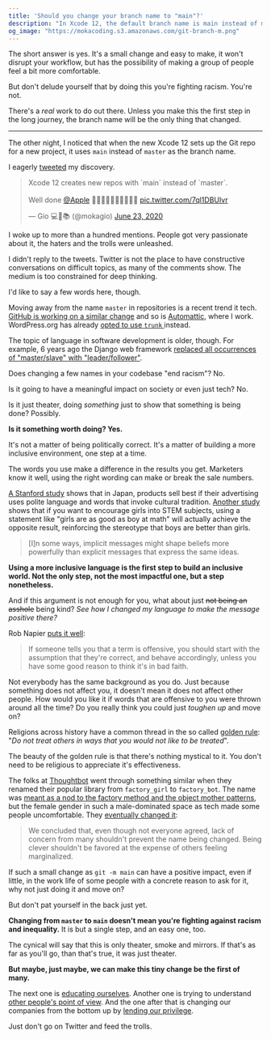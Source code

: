 ```yaml
---
title: 'Should you change your branch name to "main"?'
description: "In Xcode 12, the default branch name is main instead of master. This little language change has deeper implications and stirred up an hornets' nest."
og_image: "https://mokacoding.s3.amazonaws.com/git-branch-m.png"
---
```


The short answer is yes.
It's a small change and easy to make, it won't disrupt your workflow, but has the possibility of making a group of people feel a bit more comfortable.

But don't delude yourself that by doing this you're fighting racism.
You're not.

There's a _real_ work to do out there.
Unless you make this the first step in the long journey, the branch name will be the only thing that changed.

---

The other night, I noticed that when the new Xcode 12 sets up the Git repo for a new project, it uses `main` instead of `master` as the branch name.

I eagerly [tweeted](https://twitter.com/mokagio/status/1275403354324303873) my discovery.

<blockquote class="twitter-tweet"><p lang="en" dir="ltr">Xcode 12 creates new repos with `main` instead of `master`.<br><br>Well done <a href="https://twitter.com/Apple?ref_src=twsrc%5Etfw">@Apple</a> 🙌🏻🙌🏼🙌🏽🙌🏾🙌🏿 <a href="https://t.co/7ql1DBUIvr">pic.twitter.com/7ql1DBUIvr</a></p>&mdash; Gio 💻🔧📚 (@mokagio) <a href="https://twitter.com/mokagio/status/1275403354324303873?ref_src=twsrc%5Etfw">June 23, 2020</a></blockquote> <script async src="https://platform.twitter.com/widgets.js" charset="utf-8"></script>

I woke up to more than a hundred mentions.
People got very passionate about it, the haters and the trolls were unleashed.

I didn't reply to the tweets.
Twitter is not the place to have constructive conversations on difficult topics, as many of the comments show. The medium is too constrained for deep thinking.

I'd like to say a few words here, though.


Moving away from the name `master` in repositories is a recent trend it tech.
[GitHub is working on a similar change](https://www.theregister.com/2020/06/15/github_replaces_master_with_main/) and so is [Automattic](https://automattic.com), where I work.
WordPress.org has already [opted to use `trunk` ](https://make.wordpress.org/core/2020/06/18/proposal-update-all-git-repositories-to-use-main-instead-of-master/) instead.

The topic of language in software development is older, though.
For example, 6 years ago the Django web framework [replaced all occurrences of "master/slave" with "leader/follower"](https://github.com/django/django/pull/2692).

Does changing a few names in your codebase "end racism"?
No.

Is it going to have a meaningful impact on society or even just tech?
No.

Is it just theater, doing _something_ just to show that something is being done? Possibly.

**Is it something worth doing?
Yes.**

It's not a matter of being politically correct.
It's a matter of building a more inclusive environment, one step at a time.

The words you use make a difference in the results you get.
Marketers know it well, using the right wording can make or break the sale numbers.

[A Stanford study](https://nlp.stanford.edu/pubs/pryzant2017sigir.pdf) shows that in Japan, products sell best if their advertising uses polite language and words that invoke cultural tradition.
[Another study](https://onlinelibrary.wiley.com/doi/full/10.1111/cogs.12637) shows that if you want to encourage girls into STEM subjects, using a statement like "girls are as good as boy at math" will actually achieve the opposite result, reinforcing the stereotype that boys are better than girls.

> [I]n some ways, implicit messages might shape beliefs more powerfully than explicit messages that express the same ideas.

**Using a more inclusive language is the first step to build an inclusive world.
Not the only step, not the most impactful one, but a step nonetheless.**

And if this argument is not enough for you, what about just ~~not being an asshole~~ being kind?
_See how I changed my language to make the message positive there?_

Rob Napier [puts it well](https://twitter.com/cocoaphony/status/1275494069024817155):

> If someone tells you that a term is offensive, you should start with the assumption that they're correct, and behave accordingly, unless you have some good reason to think it's in bad faith.

Not everybody has the same background as you do.
Just because something does not affect you, it doesn't mean it does not affect other people.
How would you like it if words that are offensive to you were thrown around all the time?
Do you really think you could just _toughen up_ and move on?

Religions across history have a common thread in the so called [golden rule](https://en.wikipedia.org/wiki/Golden_Rule): "_Do not treat others in ways that you would not like to be treated_".

The beauty of the golden rule is that there's nothing mystical to it.
You don't need to be religious to appreciate it's effectiveness.

The folks at [Thoughtbot](https://thoughtbot.com/blog) went through something similar when they renamed their popular library from `factory_girl` to `factory_bot`.
The name was [meant as a nod to the factory method and the object mother patterns](https://github.com/thoughtbot/factory_bot/pull/943/files), but the female gender in such a male-dominated space as tech made some people uncomfortable.
They [eventually changed it](https://thoughtbot.com/blog/factory_bot#why):


> We concluded that, even though not everyone agreed, lack of concern from many shouldn't prevent the name being changed.
> Being clever shouldn't be favored at the expense of others feeling marginalized.

If such a small change as `git -m main` can have a positive impact, even if little, in the work life of some people with a concrete reason to ask for it, why not just doing it and move on?

But don't pat yourself in the back just yet.

**Changing from `master` to `main` doesn't mean you're fighting against racism and inequality.**
It is but a single step, and an easy one, too.

The cynical will say that this is only theater, smoke and mirrors.
If that's as far as you'll go, than that's true, it was just theater.

**But maybe, just maybe, we can make this tiny change be the first of many.**

The next one is [educating ourselves](https://anygoodthing.com/2020/06/14/what-is-racism/).
Another one is trying to understand [other people's point of view](https://dev.to/afrodevgirl/replacing-master-with-main-in-github-2fjf).
And the one after that is changing our companies from the bottom up by [lending our privilege](https://www.youtube.com/watch?v=hyiMathkUrQ).

Just don't go on Twitter and feed the trolls.
